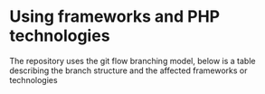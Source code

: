 # Using frameworks and PHP technologies

<p>The repository uses the git flow branching model, below is a table describing the branch structure and the affected frameworks or technologies</p>


